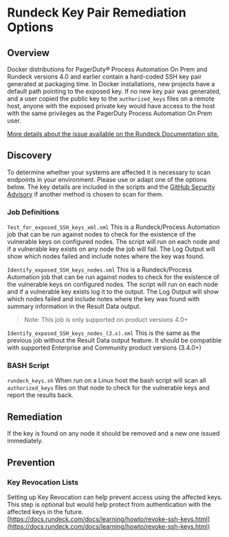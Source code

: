 # Rundeck Key Pair Remediation Options

## Overview

Docker distributions for PagerDuty® Process Automation On Prem and Rundeck versions 4.0 and earlier contain a hard-coded SSH key pair generated at packaging time. In Docker installations, new projects have a default path pointing to the exposed key. If no new key pair was generated, and a user copied the public key to the `authorized_keys` files on a remote host, anyone with the exposed private key would have access to the host with the same privileges as the PagerDuty Process Automation On Prem user.

[More details about the issue available on the Rundeck Documentation site.](https://docs.rundeck.com/docs/history/CVEs/CVE-2022-29186.html)

## Discovery  

To determine whether your systems are affected it is necessary to scan endpoints in your environment. Please use or adapt one of the options below. The key details are included in the scripts and the [GitHub Security Advisory](https://github.com/rundeck/rundeck/security/advisories/GHSA-qxjx-xr2m-hgqx) if another method is chosen to scan for them.

### Job Definitions

`Test_for_exposed_SSH_keys_xml.xml`
This is a Rundeck/Process Automation job that can be run against nodes to check for the existence of the vulnerable keys on configured nodes. The script will run on each node and if a vulnerable key exists on any node the job will fail. The Log Output will show which nodes failed and include notes where the key was found.

`Identify_exposed_SSH_keys_nodes.xml`
This is a Rundeck/Process Automation job that can be run against nodes to check for the existence of the vulnerable keys on configured nodes. The script will run on each node and if a vulnerable key exists log it to the output. The Log Output will show which nodes failed and include notes where the key was found with summary information in the Result Data output.
> Note: This job is only supported on product versions 4.0+

`Identify_exposed_SSH_keys_nodes_(3.x).xml`
This is the same as the previous job without the Result Data output feature. It should be compatible with supported Enterprise and Community product versions (3.4.0+)

### BASH Script

`rundeck_keys.sh`
When run on a Linux host the bash script will scan all `authorized_keys` files on that node to check for the vulnerable keys and report the results back.


## Remediation

If the key is found on any node it should be removed and a new one issued immediately.

## Prevention

### Key Revocation Lists

Setting up Key Revocation can help prevent access using the affected keys.  This step is optional but would help protect from authentication with the affected keys in the future.
[https://docs.rundeck.com/docs/learning/howto/revoke-ssh-keys.html](https://docs.rundeck.com/docs/learning/howto/revoke-ssh-keys.html)
